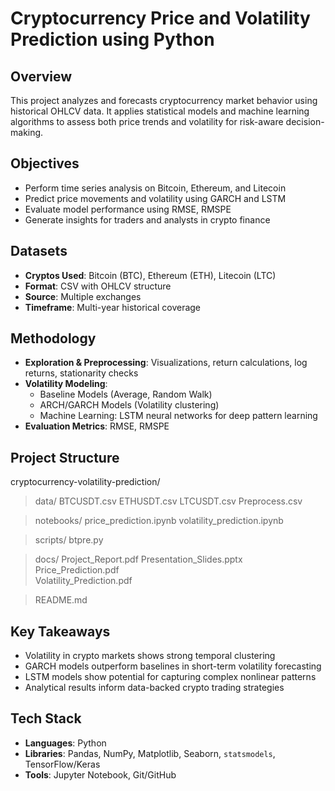 # Cryptocurrency Price and Volatility Prediction using Python

## Overview
This project analyzes and forecasts cryptocurrency market behavior using historical OHLCV data. It applies statistical models and machine learning algorithms to assess both price trends and volatility for risk-aware decision-making.

## Objectives
- Perform time series analysis on Bitcoin, Ethereum, and Litecoin
- Predict price movements and volatility using GARCH and LSTM
- Evaluate model performance using RMSE, RMSPE
- Generate insights for traders and analysts in crypto finance

## Datasets
- **Cryptos Used**: Bitcoin (BTC), Ethereum (ETH), Litecoin (LTC)
- **Format**: CSV with OHLCV structure
- **Source**: Multiple exchanges
- **Timeframe**: Multi-year historical coverage

## Methodology
- **Exploration & Preprocessing**: Visualizations, return calculations, log returns, stationarity checks
- **Volatility Modeling**:
  - Baseline Models (Average, Random Walk)
  - ARCH/GARCH Models (Volatility clustering)
  - Machine Learning: LSTM neural networks for deep pattern learning
- **Evaluation Metrics**: RMSE, RMSPE

## Project Structure

cryptocurrency-volatility-prediction/

>data/
    BTCUSDT.csv
    ETHUSDT.csv
    LTCUSDT.csv
    Preprocess.csv

>notebooks/
    price_prediction.ipynb
    volatility_prediction.ipynb 
    
>scripts/
    btpre.py
    
 >docs/
    Project_Report.pdf
    Presentation_Slides.pptx
    Price_Prediction.pdf          
    Volatility_Prediction.pdf     

 >README.md

## Key Takeaways
- Volatility in crypto markets shows strong temporal clustering
- GARCH models outperform baselines in short-term volatility forecasting
- LSTM models show potential for capturing complex nonlinear patterns
- Analytical results inform data-backed crypto trading strategies

## Tech Stack
- **Languages**: Python
- **Libraries**: Pandas, NumPy, Matplotlib, Seaborn, `statsmodels`, TensorFlow/Keras
- **Tools**: Jupyter Notebook, Git/GitHub
